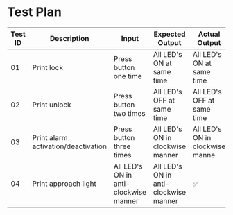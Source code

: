 # Test Plan
|Test ID|Description|Input|Expected Output|Actual Output|Passed or Not|
|------|-------------|--------------|-------|---------|---------|
|01|Print lock|Press button one time|All LED's ON at same time|All LED's ON at same time|✅|
|02|Print unlock|Press button two times|All LED's OFF at same time|All LED's OFF at same time|✅|
|03|Print alarm activation/deactivation|Press button three times|All LED's ON in clockwise manner|All LED's ON in clockwise manne|✅|
|04|Print approach light|All LED's ON in anti-clockwise manner|All LED's ON in anti-clockwise manner|✅|

